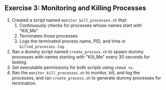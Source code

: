 ## Exercise 3: Monitoring and Killing Processes

1. Created a script named `monitor_kill_processes.sh` that:
   1. Continuously checks for processes whose names start with "Kill_Me".
   2. Terminates those processes.
   3. Logs the terminated process name, PID, and time in `killed_processes.log`.
2. Ran a dummy script named `create_process.sh` to spawn dummy processes with names starting with "Kill_Me" every 30 seconds for testing.
3. Set executable permissions for both scripts using `chmod +x`.
4. Ran the `monitor_kill_processes.sh` to monitor, kill, and log the processes, and ran `create_process.sh` to generate dummy processes for termination.
